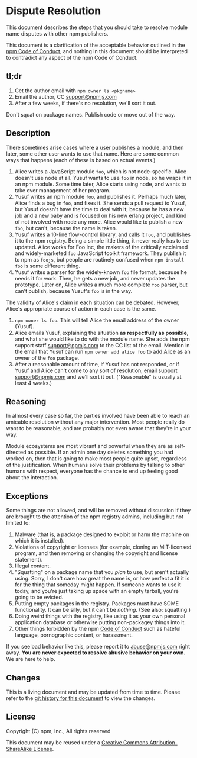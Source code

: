 # Dispute Resolution

This document describes the steps that you should take to resolve module name
disputes with other npm publishers.

This document is a clarification of the acceptable behavior outlined in the [npm
Code of Conduct](conduct), and nothing in this document should be interpreted to
contradict any aspect of the npm Code of Conduct.

## tl;dr

1. Get the author email with `npm owner ls <pkgname>`
2. Email the author, CC <support@npmjs.com>
3. After a few weeks, if there's no resolution, we'll sort it out.

Don't squat on package names.  Publish code or move out of the way.

## Description

There sometimes arise cases where a user publishes a module, and then
later, some other user wants to use that name.  Here are some common
ways that happens (each of these is based on actual events.)

1. Alice writes a JavaScript module `foo`, which is not node-specific.
   Alice doesn't use node at all.  Yusuf wants to use `foo` in node, so he
   wraps it in an npm module.  Some time later, Alice starts using node,
   and wants to take over management of her program.
2. Yusuf writes an npm module `foo`, and publishes it.  Perhaps much
   later, Alice finds a bug in `foo`, and fixes it.  She sends a pull
   request to Yusuf, but Yusuf doesn't have the time to deal with it,
   because he has a new job and a new baby and is focused on his new
   erlang project, and kind of not involved with node any more.  Alice
   would like to publish a new `foo`, but can't, because the name is
   taken.
3. Yusuf writes a 10-line flow-control library, and calls it `foo`, and
   publishes it to the npm registry.  Being a simple little thing, it
   never really has to be updated.  Alice works for Foo Inc, the makers
   of the critically acclaimed and widely-marketed `foo` JavaScript
   toolkit framework.  They publish it to npm as `foojs`, but people
   are routinely confused when `npm install foo` is some different
   thing.
4. Yusuf writes a parser for the widely-known `foo` file format, because
   he needs it for work.  Then, he gets a new job, and never updates
   the prototype.  Later on, Alice writes a much more complete `foo`
   parser, but can't publish, because Yusuf's `foo` is in the way.

The validity of Alice's claim in each situation can be debated.
However, Alice's appropriate course of action in each case is the same.

1. `npm owner ls foo`.  This will tell Alice the email address of the
   owner (Yusuf).
2. Alice emails Yusuf, explaining the situation **as respectfully as
   possible**, and what she would like to do with the module name.  She
   adds the npm support staff <support@npmjs.com> to the CC list of
   the email.  Mention in the email that Yusuf can run `npm owner add
   alice foo` to add Alice as an owner of the `foo` package.
3. After a reasonable amount of time, if Yusuf has not responded, or if
   Yusuf and Alice can't come to any sort of resolution, email support
   <support@npmjs.com> and we'll sort it out.  ("Reasonable" is
   usually at least 4 weeks.)

## Reasoning

In almost every case so far, the parties involved have been able to
reach an amicable resolution without any major intervention.  Most
people really do want to be reasonable, and are probably not even
aware that they're in your way.

Module ecosystems are most vibrant and powerful when they are as
self-directed as possible.  If an admin one day deletes something you
had worked on, then that is going to make most people quite upset,
regardless of the justification.  When humans solve their problems by
talking to other humans with respect, everyone has the chance to end
up feeling good about the interaction.

## Exceptions

Some things are not allowed, and will be removed without discussion if
they are brought to the attention of the npm registry admins,
including but not limited to:

1. Malware (that is, a package designed to exploit or harm the machine
   on which it is installed).
2. Violations of copyright or licenses (for example, cloning an
   MIT-licensed program, and then removing or changing the copyright
   and license statement).
3. Illegal content.
4. "Squatting" on a package name that you *plan* to use, but aren't
   actually using.  Sorry, I don't care how great the name is, or how
   perfect a fit it is for the thing that someday might happen.  If
   someone wants to use it today, and you're just taking up space with
   an empty tarball, you're going to be evicted.
5. Putting empty packages in the registry.  Packages must have SOME
   functionality.  It can be silly, but it can't be *nothing*.  (See
   also: squatting.)
6. Doing weird things with the registry, like using it as your own
   personal application database or otherwise putting non-packagey
   things into it.
7. Other things forbidden by the npm [Code of
   Conduct](conduct)
   such as hateful language, pornographic content, or harassment.

If you see bad behavior like this, please report it to <abuse@npmjs.com>
right away.  **You are never expected to resolve abusive behavior on
your own.**  We are here to help.

## Changes

This is a living document and may be updated from time to time.
Please refer to the [git history for this
document](https://github.com/npm/policies/commits/master/disputes.md)
to view the changes.

## License

Copyright (C) npm, Inc., All rights reserved

This document may be reused under a [Creative Commons
Attribution-ShareAlike
License](https://creativecommons.org/licenses/by-sa/4.0/).
